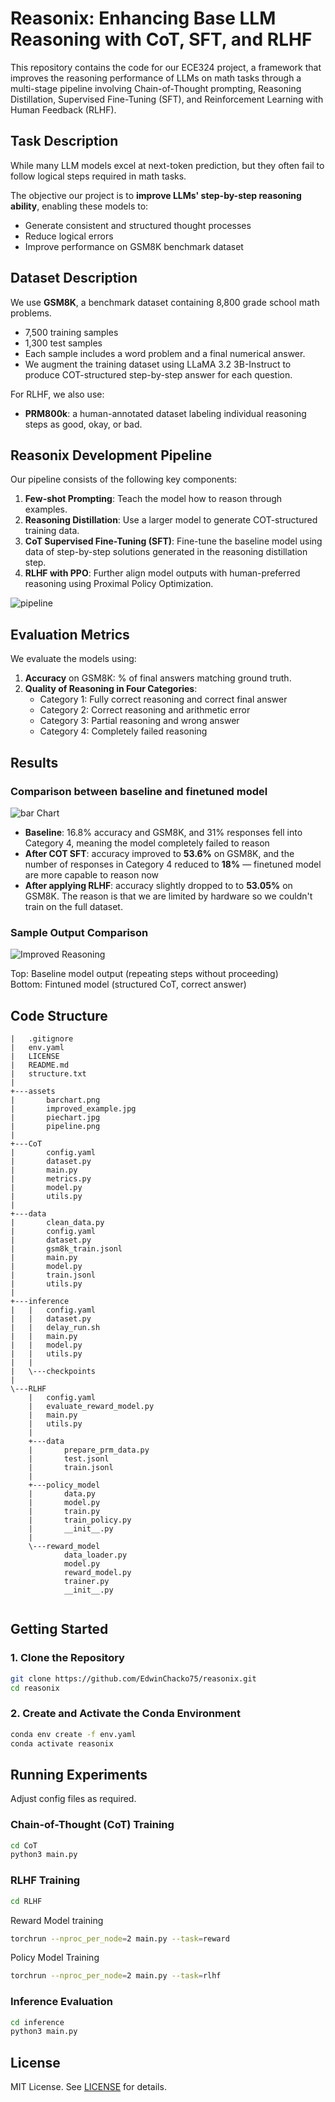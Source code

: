 # Reasonix: Enhancing Base LLM Reasoning with CoT, SFT, and RLHF

This repository contains the code for our ECE324 project, a framework that improves the reasoning performance of LLMs on math tasks through a multi-stage pipeline involving Chain-of-Thought prompting, Reasoning Distillation, Supervised Fine-Tuning (SFT), and Reinforcement Learning with Human Feedback (RLHF).


## Task Description

While many LLM models excel at next-token prediction, but they often fail to follow logical steps required in math tasks.

The objective our project is to **improve LLMs' step-by-step reasoning ability**, enabling these models to:
- Generate consistent and structured thought processes
- Reduce logical errors
- Improve performance on GSM8K benchmark dataset


## Dataset Description

We use **GSM8K**, a benchmark dataset containing 8,800 grade school math problems.

- 7,500 training samples
- 1,300 test samples
- Each sample includes a word problem and a final numerical answer.
- We augment the training dataset using LLaMA 3.2 3B-Instruct to produce COT-structured step-by-step answer for each question.

For RLHF, we also use:
- **PRM800k**: a human-annotated dataset labeling individual reasoning steps as good, okay, or bad.


## Reasonix Development Pipeline

Our pipeline consists of the following key components:
1. **Few-shot Prompting**: Teach the model how to reason through examples.
2. **Reasoning Distillation**: Use a larger model to generate COT-structured training data.
3. **CoT Supervised Fine-Tuning (SFT)**: Fine-tune the baseline model using data of step-by-step solutions generated in the reasoning distillation step.
4. **RLHF with PPO**: Further align model outputs with human-preferred reasoning using Proximal Policy Optimization.

<img src="./assets/pipeline.png" alt="pipeline" style="max-width: 50%;" />



## Evaluation Metrics

We evaluate the models using:

1. **Accuracy** on GSM8K: % of final answers matching ground truth.
2. **Quality of Reasoning in Four Categories**:
   - Category 1: Fully correct reasoning and correct final answer  
   - Category 2: Correct reasoning and arithmetic error  
   - Category 3: Partial reasoning and wrong answer  
   - Category 4: Completely failed reasoning


## Results

### Comparison between baseline and finetuned model


<img src="./assets/barchart.png" alt="bar Chart" style="max-width: 25%;" />

- **Baseline**: 16.8% accuracy and GSM8K, and 31% responses fell into Category 4, meaning the model completely failed to reason
- **After COT SFT**: accuracy improved to **53.6%** on GSM8K, and the number of responses in Category 4 reduced to **18%** — finetuned model are more capable to reason now
- **After applying RLHF**: accuracy slightly dropped to to **53.05%** on GSM8K. The reason is that we are limited by hardware so we couldn't train on the full dataset.

### Sample Output Comparison

![Improved Reasoning](./assets/improved_example.jpg)

Top: Baseline model output (repeating steps without proceeding)  
Bottom: Fintuned model (structured CoT, correct answer)

## Code Structure

```text |   .gitattributes
|   .gitignore
|   env.yaml
|   LICENSE
|   README.md
|   structure.txt
|   
+---assets
|       barchart.png
|       improved_example.jpg
|       piechart.jpg
|       pipeline.png
|       
+---CoT
|       config.yaml
|       dataset.py
|       main.py
|       metrics.py
|       model.py
|       utils.py
|       
+---data
|       clean_data.py
|       config.yaml
|       dataset.py
|       gsm8k_train.jsonl
|       main.py
|       model.py
|       train.jsonl
|       utils.py
|       
+---inference
|   |   config.yaml
|   |   dataset.py
|   |   delay_run.sh
|   |   main.py
|   |   model.py
|   |   utils.py
|   |   
|   \---checkpoints
|               
\---RLHF
    |   config.yaml
    |   evaluate_reward_model.py
    |   main.py
    |   utils.py
    |   
    +---data
    |       prepare_prm_data.py
    |       test.jsonl
    |       train.jsonl
    |       
    +---policy_model
    |       data.py
    |       model.py
    |       train.py
    |       train_policy.py
    |       __init__.py
    |       
    \---reward_model
            data_loader.py
            model.py
            reward_model.py
            trainer.py
            __init__.py
            
```



## Getting Started

### 1. Clone the Repository

```bash
git clone https://github.com/EdwinChacko75/reasonix.git
cd reasonix
```

### 2. Create and Activate the Conda Environment

```bash
conda env create -f env.yaml
conda activate reasonix
```

## Running Experiments
Adjust config files as required.

### Chain-of-Thought (CoT) Training

```bash
cd CoT
python3 main.py
```

### RLHF Training

```bash
cd RLHF
```
Reward Model training
```bash
torchrun --nproc_per_node=2 main.py --task=reward
```
Policy Model Training
```bash
torchrun --nproc_per_node=2 main.py --task=rlhf
```
### Inference Evaluation

```bash
cd inference
python3 main.py
```
## License

MIT License. See [LICENSE](./LICENSE) for details.
